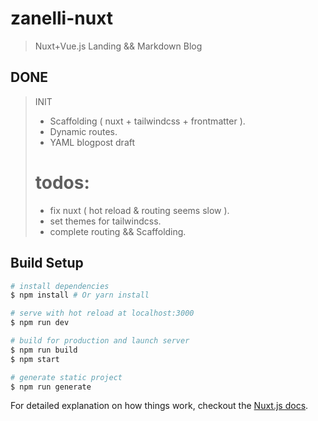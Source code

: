 # zanelli-nuxt

> Nuxt+Vue.js Landing && Markdown Blog

## DONE  
>
>   INIT  
>   - Scaffolding ( nuxt + tailwindcss + frontmatter ).
>   - Dynamic routes.
>   - YAML blogpost draft
>
>   # todos:  
>   - fix nuxt ( hot reload & routing seems slow ).
>   - set themes for tailwindcss.
>   - complete routing && Scaffolding.  
>   

## Build Setup

``` bash
# install dependencies
$ npm install # Or yarn install

# serve with hot reload at localhost:3000
$ npm run dev

# build for production and launch server
$ npm run build
$ npm start

# generate static project
$ npm run generate
```

For detailed explanation on how things work, checkout the [Nuxt.js docs](https://github.com/nuxt/nuxt.js).

